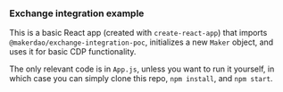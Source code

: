 ### Exchange integration example

This is a basic React app (created with `create-react-app`) that imports `@makerdao/exchange-integration-poc`, initializes a new `Maker` object, and uses it for basic CDP functionality.

The only relevant code is in `App.js`, unless you want to run it yourself, in which case you can simply clone this repo, `npm install`, and `npm start`.